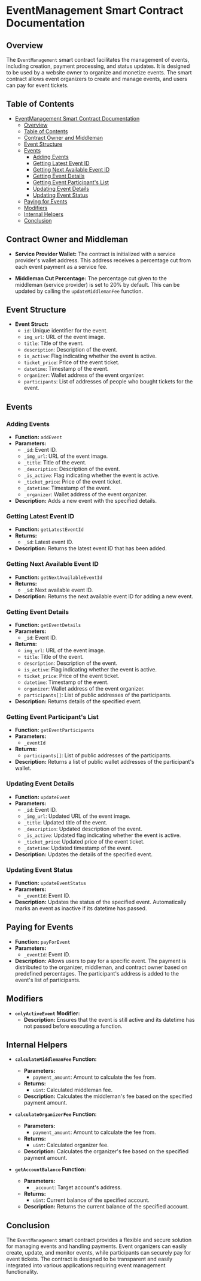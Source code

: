 # EventManagement Smart Contract Documentation

## Overview

The `EventManagement` smart contract facilitates the management of events, including creation, payment processing, and status updates. It is designed to be used by a website owner to organize and monetize events. The smart contract allows event organizers to create and manage events, and users can pay for event tickets.

## Table of Contents

- [EventManagement Smart Contract Documentation](#eventmanagement-smart-contract-documentation)
  - [Overview](#overview)
  - [Table of Contents](#table-of-contents)
  - [Contract Owner and Middleman](#contract-owner-and-middleman)
  - [Event Structure](#event-structure)
  - [Events](#events)
    - [Adding Events](#adding-events)
    - [Getting Latest Event ID](#getting-latest-event-id)
    - [Getting Next Available Event ID](#getting-next-available-event-id)
    - [Getting Event Details](#getting-event-details)
    - [Getting Event Participant's List](#getting-event-participants-list)
    - [Updating Event Details](#updating-event-details)
    - [Updating Event Status](#updating-event-status)
  - [Paying for Events](#paying-for-events)
  - [Modifiers](#modifiers)
  - [Internal Helpers](#internal-helpers)
  - [Conclusion](#conclusion)

## Contract Owner and Middleman

- **Service Provider Wallet:** The contract is initialized with a service provider's wallet address. This address receives a percentage cut from each event payment as a service fee.

- **Middleman Cut Percentage:** The percentage cut given to the middleman (service provider) is set to 20% by default. This can be updated by calling the `updateMiddlemanFee` function.

## Event Structure

- **Event Struct:**
  - `id`: Unique identifier for the event.
  - `img_url`: URL of the event image.
  - `title`: Title of the event.
  - `description`: Description of the event.
  - `is_active`: Flag indicating whether the event is active.
  - `ticket_price`: Price of the event ticket.
  - `datetime`: Timestamp of the event.
  - `organizer`: Wallet address of the event organizer.
  - `participants`: List of addresses of people who bought tickets for the event.

## Events

### Adding Events

- **Function:** `addEvent`
- **Parameters:**
  - `_id`: Event ID.
  - `_img_url`: URL of the event image.
  - `_title`: Title of the event.
  - `_description`: Description of the event.
  - `_is_active`: Flag indicating whether the event is active.
  - `_ticket_price`: Price of the event ticket.
  - `_datetime`: Timestamp of the event.
  - `_organizer`: Wallet address of the event organizer.
- **Description:** Adds a new event with the specified details.

### Getting Latest Event ID

- **Function:** `getLatestEventId`
- **Returns:**
  - `_id`: Latest event ID.
- **Description:** Returns the latest event ID that has been added.

### Getting Next Available Event ID

- **Function:** `getNextAvailableEventId`
- **Returns:**
  - `_id`: Next available event ID.
- **Description:** Returns the next available event ID for adding a new event.

### Getting Event Details

- **Function:** `getEventDetails`
- **Parameters:**
  - `_id`: Event ID.
- **Returns:**
  - `img_url`: URL of the event image.
  - `title`: Title of the event.
  - `description`: Description of the event.
  - `is_active`: Flag indicating whether the event is active.
  - `ticket_price`: Price of the event ticket.
  - `datetime`: Timestamp of the event.
  - `organizer`: Wallet address of the event organizer.
  - `participants[]`: List of public addresses of the participants.
- **Description:** Returns details of the specified event.

### Getting Event Participant's List

- **Function:** `getEventParticipants`
- **Parameters:** 
  - `_eventId`
- **Returns:**
  - `participants[]`: List of public addresses of the participants.
- **Description:** Returns a list of public wallet addresses of the participant's wallet.

### Updating Event Details

- **Function:** `updateEvent`
- **Parameters:**
  - `_id`: Event ID.
  - `_img_url`: Updated URL of the event image.
  - `_title`: Updated title of the event.
  - `_description`: Updated description of the event.
  - `_is_active`: Updated flag indicating whether the event is active.
  - `_ticket_price`: Updated price of the event ticket.
  - `_datetime`: Updated timestamp of the event.
- **Description:** Updates the details of the specified event.

### Updating Event Status

- **Function:** `updateEventStatus`
- **Parameters:**
  - `_eventId`: Event ID.
- **Description:** Updates the status of the specified event. Automatically marks an event as inactive if its datetime has passed.

## Paying for Events

- **Function:** `payForEvent`
- **Parameters:**
  - `_eventId`: Event ID.
- **Description:** Allows users to pay for a specific event. The payment is distributed to the organizer, middleman, and contract owner based on predefined percentages. The participant's address is added to the event's list of participants.

## Modifiers

- **`onlyActiveEvent` Modifier:**
  - **Description:** Ensures that the event is still active and its datetime has not passed before executing a function.

## Internal Helpers

- **`calculateMiddlemanFee` Function:**
  - **Parameters:**
    - `payment_amount`: Amount to calculate the fee from.
  - **Returns:**
    - `uint`: Calculated middleman fee.
  - **Description:** Calculates the middleman's fee based on the specified payment amount.

- **`calculateOrganizerFee` Function:**
  - **Parameters:**
    - `payment_amount`: Amount to calculate the fee from.
  - **Returns:**
    - `uint`: Calculated organizer fee.
  - **Description:** Calculates the organizer's fee based on the specified payment amount.

- **`getAccountBalance` Function:**
  - **Parameters:**
    - `_account`: Target account's address.
  - **Returns:**
    - `uint`: Current balance of the specified account.
  - **Description:** Returns the current balance of the specified account.

## Conclusion

The `EventManagement` smart contract provides a flexible and secure solution for managing events and handling payments. Event organizers can easily create, update, and monitor events, while participants can securely pay for event tickets. The contract is designed to be transparent and easily integrated into various applications requiring event management functionality.
